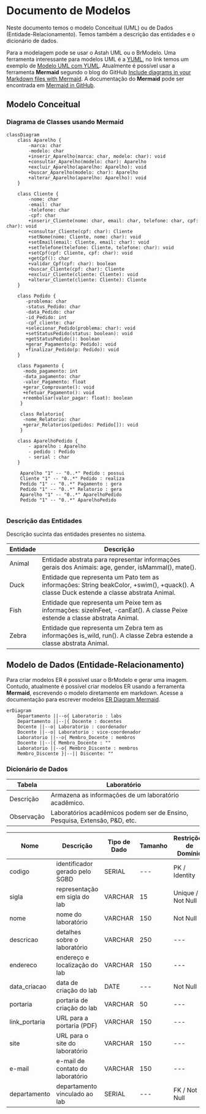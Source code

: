 # Documento de Modelos

Neste documento temos o modelo Conceitual (UML) ou de Dados (Entidade-Relacionamento). Temos também a descrição das entidades e o dicionário de dados.

Para a modelagem pode se usar o Astah UML ou o BrModelo. Uma ferramenta interessante para modelos UML é a [YUML](http://yuml.me), no link temos um exemplo de [Modelo UML com YUML](yuml/monitoria-yuml.md). Atualmente é possível usar a ferramenta **Mermaid** segundo o blog do GitHub [Include diagrams in your Markdown files with Mermaid](https://github.blog/2022-02-14-include-diagrams-markdown-files-mermaid/). A documentação do **Mermaid** pode ser encontrada em [Mermaid in GitHub](https://mermaid-js.github.io/mermaid).

## Modelo Conceitual

### Diagrama de Classes usando Mermaid

```mermaid
classDiagram
    class Aparelho {
        -marca: char
        -modelo: char
        +inserir_Aparelho(marca: char, modelo: char): void
        +consultar_Aparelho(modelo: char): Aparelho 
        +excluir_Aparelho(aparelho: Aparelho): void 
        +buscar_Aparelho(modelo: char): Aparelho 
        +alterar_Aparelho(aparelho: Aparelho): void 
    }
    
    class Cliente {
        -nome: char
        -email: char
        -telefone: char
        -cpf: char
        +inserir_Cliente(nome: char, email: char, telefone: char, cpf: char): void 
        +consultar_Cliente(cpf: char): Cliente 
        +setNome(nome: Cliente, nome: char): void 
		+setEmail(email: Cliente, email: char): void 
		+setTelefone(telefone: Cliente, telefone: char): void	
		+setCpf(cpf: Cliente, cpf: char): void	
	    +getCpf(): char	
	    +validar_Cpf(cpf: char): boolean	
	    +buscar_Cliente(cpf: char): Cliente	
	    +excluir_Cliente(cliente: Cliente): void 	
	    +alterar_Cliente(cliente: Cliente): Cliente 	
    }
    
    class Pedido {
       -problema: char  
       -status_Pedido: char  
       -data_Pedido: char   
       -id_Pedido: int   
       -cpf_cliente: char   
       +selecionar_Pedido(problema: char): void   
	   +setStatusPedido(status: boolean): void   
	   +getStatusPedido(): boolean  	
	   +gerar_Pagamento(p: Pedido): void  	
	   +finalizar_Pedido(p: Pedido): void  	
    }
    
    class Pagamento {
      -modo_pagamento: int  
	  -data_pagamento: char  
	  -valor_Pagamento: float  	
	  +gerar_Comprovante(): void  	
	  +efetuar_Pagamento(): void  	
	  +reembolsar(valor_pagar: float): boolean 	
     }

     class Relatorio{
      -nome_Relatorio: char  
      +gerar_Relatorios(pedidos: Pedido[]): void
     }

    class AparelhoPedido {
        - aparelho : Aparelho
        - pedido : Pedido
        - serial : char
    }

     Aparelho "1" -- "0..*" Pedido : possui
     Cliente "1" -- "0..*" Pedido : realiza
     Pedido "1" -- "0..*" Pagamento : gera
     Pedido "1" -- "0..*" Relatorio : gera
     Aparelho "1" -- "0..*" AparelhoPedido
     Pedido "1" -- "0..*" AparelhoPedido


```


### Descrição das Entidades

Descrição sucinta das entidades presentes no sistema.

| Entidade | Descrição   |
|----------|------------------------------------------------------------------------------------------------------------------------------------------------------|
| Animal   | Entidade abstrata para representar informações gerais dos Animais: age, gender, isMammal(), mate().                                                  |
| Duck     | Entidade que representa um Pato tem as informações: String beakColor, +swim(), +quack(). A classe Duck estende a classe abstrata Animal. |
| Fish     | Entidade que representa um Peixe tem as informações: sizeInFeet, -canEat(). A classe Peixe estende a classe abstrata Animal.                                                                   |
| Zebra    | Entidade que representa um Zebra tem as informações is_wild, run(). A classe Zebra estende a classe abstrata Animal.                                                                   |

## Modelo de Dados (Entidade-Relacionamento)

Para criar modelos ER é possível usar o BrModelo e gerar uma imagem. Contudo, atualmente é possível criar modelos ER usando a ferramenta **Mermaid**, escrevendo o modelo diretamente em markdown. Acesse a documentação para escrever modelos [ER Diagram Mermaid](https://mermaid-js.github.io/mermaid/#/entityRelationshipDiagram).

```mermaid
erDiagram
    Departamento ||--o{ Laboratorio : labs
    Departamento ||--|{ Docente : docentes
    Docente ||--o| Laboratorio : coordenador
    Docente ||--o| Laboratorio : vice-coordenador
    Laboratorio ||--o{ Membro_Docente : membros
    Docente ||--|{ Membro_Docente : ""
    Laboratorio ||--o{ Membro_Discente : membros
    Membro_Discente }|--|| Discente: ""
```

### Dicionário de Dados

|   Tabela   | Laboratório |
| ---------- | ----------- |
| Descrição  | Armazena as informações de um laboratório acadêmico. |
| Observação | Laboratórios acadêmicos podem ser de Ensino, Pesquisa, Extensão, P&D, etc. |

|  Nome         | Descrição                        | Tipo de Dado | Tamanho | Restrições de Domínio |
| ------------- | -------------------------------- | ------------ | ------- | --------------------- |
| codigo        | identificador gerado pelo SGBD   | SERIAL       | ---     | PK / Identity |
| sigla         | representação em sigla do lab    | VARCHAR      | 15      | Unique / Not Null |
| nome          | nome do laboratório              | VARCHAR      | 150     | Not Null |
| descricao     | detalhes sobre o laboratório     | VARCHAR      | 250     | --- |
| endereco      | endereço e localização do lab    | VARCHAR      | 150     | --- |
| data_criacao  | data de criação do lab           | DATE         | ---     | Not Null |
| portaria      | portaria de criação do lab       | VARCHAR      | 50      | --- |
| link_portaria | URL para a portaria (PDF)        | VARCHAR      | 150     | --- |
| site          | URL para o site do laboratório   | VARCHAR      | 150     | --- |
| e-mail        | e-mail de contato do laboratório | VARCHAR      | 150     | --- |
| departamento  | departamento vinculado ao lab    | SERIAL       | ---     | FK / Not Null |
